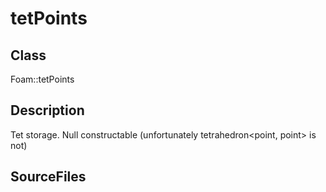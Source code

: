 # tetPoints 
## Class
Foam::tetPoints

## Description
Tet storage. Null constructable (unfortunately tetrahedron<point, point>
is not)

## SourceFiles

